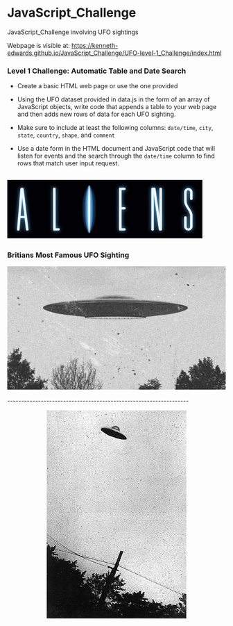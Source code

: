 # JavaScript_Challenge
JavaScript_Challenge involving UFO sightings

Webpage is visible at: https://kenneth-edwards.github.io/JavaScript_Challenge/UFO-level-1_Challenge/index.html

### Level 1 Challenge: Automatic Table and Date Search 

* Create a basic HTML web page or use the one provided

* Using the UFO dataset provided in data.js in the form of an array of JavaScript objects, write code that appends a table to your web page and then adds new rows of data for each UFO sighting.

* Make sure to include at least the following columns: `date/time`, `city`, `state`, `country`, `shape`, and `comment` 

* Use a date form in the HTML document and JavaScript code that will listen for events and the search through the `date/time` column to find rows that match user input request.

![Aliens](/UFO-level-1_Challenge/static/images/aliens.svg)
-----------------------------------------------------------------
### Britians Most Famous UFO Sighting
<p align="center">
  <img src="/UFO-level-1_Challenge/static/images/britiansufo.png">
</p>
-----------------------------------------------------------------
<p align="center">
  <img src="/UFO-level-1_Challenge/static/images/purportedufo.jpg">
</p>
